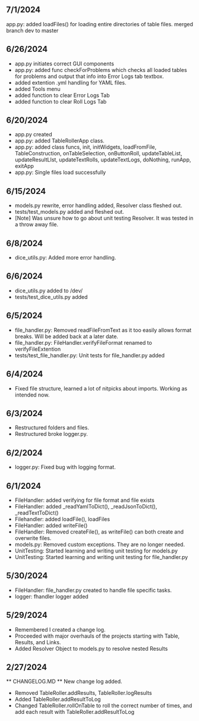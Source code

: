 ## 7/1/2024
app.py: added loadFiles() for loading entire directories of table files.
merged branch dev to master

## 6/26/2024
- app.py initiates correct GUI components
- app.py: added func checkForProblems which checks all loaded tables for problems and output that info into Error Logs tab textbox.
- added extention .yml handling for YAML files.
- added Tools menu
- added function to clear Error Logs Tab
- added function to clear Roll Logs Tab

## 6/20/2024
- app.py created
- app.py: added TableRollerApp class.
- app.py: added class funcs, init, initWidgets, loadFromFile, TableConstruction, onTableSelection, onButtonRoll, updateTableList, updateResultLIst, updateTextRolls, updateTextLogs, doNothing, runApp, exitApp
- app.py: Single files load successfully

## 6/15/2024
- models.py rewrite, error handling added, Resolver class fleshed out.
- tests/test_models.py added and fleshed out.
- [Note] Was unsure how to go about unit testing Resolver. It was tested in a throw away file.

## 6/8/2024
- dice_utils.py: Added more error handling.

## 6/6/2024
 - dice_utils.py added to /dev/
 - tests/test_dice_utils.py added

## 6/5/2024
- file_handler.py: Removed readFileFromText as it too easily allows format breaks. Will be added back at a later date.
- file_handler.py: FileHandler.verifyFileFormat renamed to verifyFileExtention
- tests/test_file_handler.py: Unit tests for file_handler.py added 

## 6/4/2024
- Fixed file structure, learned a lot of nitpicks about imports. Working as intended now.

## 6/3/2024
- Restructured folders and files.
- Restructured broke logger.py.

## 6/2/2024
- logger.py: Fixed bug with logging format.

## 6/1/2024
- FileHandler: added verifying for file format and file exists
- FileHandler: added _readYamlToDict(), _readJsonToDict(), _readTextToDict()
- Filehandler: added loadFile(), loadFiles
- FileHandler: added writeFile()
- FileHandler: Removed createFile(), as writeFile() can both create and overwrite files.
- models.py: Removed custom exceptions. They are no longer needed.
- UnitTesting: Started learning and writing unit testing for models.py
- UnitTesting: Started learning and writing unit testing for file_handler.py

## 5/30/2024
- FileHandler: file_handler.py created to handle file specific tasks.
- logger: fhandler logger added

## 5/29/2024
- Remembered I created a change log.
- Proceeded with major overhauls of the projects starting with Table, Results, and Links.
- Added Resolver Object to models.py to resolve nested Results

## 2/27/2024
** CHANGELOG.MD **
New change log added.

- Removed TableRoller.addResults, TableRoller.logResults
- Added TableRoller.addResultToLog
- Changed TableRoller.rollOnTable to roll the correct number of times, and add each result with TableRoller.addResultToLog
 